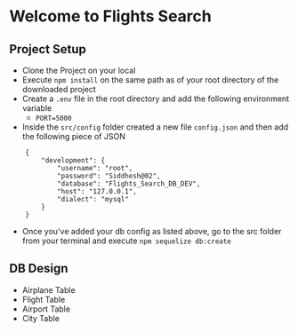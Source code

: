 # Welcome to Flights Search

## Project Setup

- Clone the Project on your local 
- Execute `npm install` on the same path as of your root directory of the downloaded project
- Create a `.env` file in the root directory and add the following environment variable
    - `PORT=5000`
- Inside the `src/config` folder created a new file `config.json` and then add the following piece of JSON

```
    {
        "development": {
            "username": "root",
            "password": "Siddhesh@02",
            "database": "Flights_Search_DB_DEV",
            "host": "127.0.0.1",
            "dialect": "mysql"
        }
    }

```

- Once you've added your db config as listed above, go to the src folder from your terminal and execute `npm sequelize db:create`


## DB Design
- Airplane Table
- Flight Table
- Airport Table
- City Table